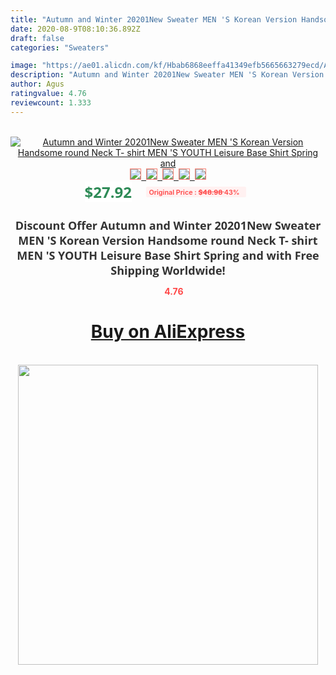 ```yaml
---
title: "Autumn and Winter 20201New Sweater MEN 'S Korean Version Handsome round Neck T- shirt MEN 'S YOUTH Leisure Base Shirt Spring and"
date: 2020-08-9T08:10:36.892Z
draft: false
categories: "Sweaters"

image: "https://ae01.alicdn.com/kf/Hbab6868eeffa41349efb5665663279ecd/Autumn-and-Winter-20201New-Sweater-MEN-S-Korean-Version-Handsome-round-Neck-T-shirt-MEN-S.jpg"
description: "Autumn and Winter 20201New Sweater MEN 'S Korean Version Handsome round Neck T- shirt MEN 'S YOUTH Leisure Base Shirt Spring and"
author: Agus
ratingvalue: 4.76
reviewcount: 1.333
---
```

<br>
<div style="text-align: center;">
<a href="https://s.click.aliexpress.com/e/_98oSTj" target="_blank" rel="nofollow noopener noreferrer"><img alt="Autumn and Winter 20201New Sweater MEN 'S Korean Version Handsome round Neck T- shirt MEN 'S YOUTH Leisure Base Shirt Spring and" class="magnifier-image" src="https://ae01.alicdn.com/kf/Hbab6868eeffa41349efb5665663279ecd/Autumn-and-Winter-20201New-Sweater-MEN-S-Korean-Version-Handsome-round-Neck-T-shirt-MEN-S.jpg_640x640.jpg">
<br>
<img style="border:1px solid salmon" src="https://ae01.alicdn.com/kf/Hbab6868eeffa41349efb5665663279ecd/Autumn-and-Winter-20201New-Sweater-MEN-S-Korean-Version-Handsome-round-Neck-T-shirt-MEN-S.jpg_120x120.jpg">&nbsp;&nbsp;<img style="border:1px solid salmon" src="https://ae01.alicdn.com/kf/H683a26690731416289369c2494ff12d3T/Autumn-and-Winter-20201New-Sweater-MEN-S-Korean-Version-Handsome-round-Neck-T-shirt-MEN-S.jpg_120x120.jpg">&nbsp;&nbsp;<img style="border:1px solid salmon" src="https://ae01.alicdn.com/kf/H70e3332544d54b0ba5bd10da177cb3f8Y/Autumn-and-Winter-20201New-Sweater-MEN-S-Korean-Version-Handsome-round-Neck-T-shirt-MEN-S.jpg_120x120.jpg">&nbsp;&nbsp;<img style="border:1px solid salmon" src="https://ae01.alicdn.com/kf/H4a1efb217d084fc3b3d0e81c8eee8c64x/Autumn-and-Winter-20201New-Sweater-MEN-S-Korean-Version-Handsome-round-Neck-T-shirt-MEN-S.jpg_120x120.jpg">&nbsp;&nbsp;<img style="border:1px solid salmon" src="https://ae01.alicdn.com/kf/H8c8ecadf84964766a47735b2be759a640/Autumn-and-Winter-20201New-Sweater-MEN-S-Korean-Version-Handsome-round-Neck-T-shirt-MEN-S.jpg_120x120.jpg"></a></div><br0>
<div style="text-align: center;"><span style="background-color: white; border: 0px; box-sizing: border-box; color: seagreen; display: inline-block; font-family: &quot;open sans&quot; , &quot;arial&quot; , &quot;helvetica&quot; , sans-serif , &quot;heiti&quot;; font-size: 24px; font-stretch: inherit; font-weight: 700; line-height: inherit; margin: 0px 10px 0px 0px; padding: 0px; vertical-align: middle;">$27.92 </span>
<span style="background: rgb(255 , 241 , 241); border-radius: 3px; border: 0px; box-sizing: border-box; color: #ff4747; display: inline-block; font-family: inherit; font-size: 12px; font-stretch: inherit; font-style: inherit; font-variant: inherit; font-weight: 600; line-height: inherit; margin: 0px; padding: 2px 5px; transform: scale(0.9); vertical-align: middle;">Original Price : <b style="text-decoration: line-through;">$48.98 </b> 43%&nbsp;&nbsp;</span></div>
<h1 style="color: #333333; display: inline-block; font-family: &quot;open sans&quot; , &quot;arial&quot; , &quot;helvetica&quot; , sans-serif , &quot;heiti&quot;; font-size: 18px; font-stretch: inherit; font-weight: 700; text-align: center;">Discount Offer Autumn and Winter 20201New Sweater MEN 'S Korean Version Handsome round Neck T- shirt MEN 'S YOUTH Leisure Base Shirt Spring and with Free Shipping Worldwide!</h1>
<div style="color: #ff4747; text-align: center;">
<img src="https://4.bp.blogspot.com/-M0ZcTcb-5uY/XleCXlxnR4I/AAAAAAAAAEc/OrjgMkXV1oMQFaCRZj5HQwOCBcu3w1FegCPcBGAYYCw/s1600/star.png" style="height: 15px;">&nbsp;<b>4.76</b></div>
<div class="button_cont" align="center"><a class="buynow_a" href="https://s.click.aliexpress.com/e/_98oSTj" target="_blank" rel="nofollow noopener noreferrer"><H1>Buy on AliExpress</H1></a></div><br>
<div class="separator" style="clear: both; text-align: center;">
<img src="https://lh3.googleusercontent.com/-pTy5HemUv9M/XlePHvY0dAI/AAAAAAAAAE4/0nX5iRUoIWY8eMW9Dpxeirr157OZliDIgCLcBGAsYHQ/s1600/badge.gif" width="480">
</div>

